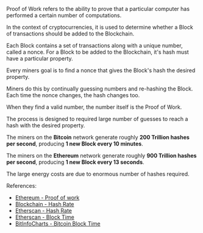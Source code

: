 Proof of Work refers to the ability to prove that a particular computer has
performed a certain number of computations.

In the context of cryptocurrencies, it is used to determine whether a Block of
transactions should be added to the Blockchain.

Each Block contains a set of transactions along with a unique number, called a nonce.
For a Block to be added to the Blockchain, it's hash must have a particular property.

Every miners goal is to find a nonce that gives the Block's hash the desired property.

Miners do this by continually guessing numbers and re-hashing the Block. Each time
the nonce changes, the hash changes too.

When they find a valid number, the number itself is the Proof of Work.

The process is designed to required large number of guesses to reach a hash
with the desired property.

The miners on the **Bitcoin** network generate roughly **200 Trillion hashes per second**,
producing **1 new Block every 10 minutes**.

The miners on the **Ethereum** network generate roughly **900 Trillion hashes per second**,
producing **1 new Block every 13 seconds**.

The large energy costs are due to enormous number of hashes required.

References:
-   [Ethereum - Proof of work](https://ethereum.org/en/developers/docs/consensus-mechanisms/pow/)
-   [Blockchain - Hash Rate](https://www.blockchain.com/charts/hash-rate)
-   [Etherscan - Hash Rate](https://etherscan.io/chart/hashrate)
-   [Etherscan - Block Time](https://etherscan.io/chart/blocktime)
-   [BitInfoCharts - Bitcoin Block Time](https://bitinfocharts.com/comparison/bitcoin-confirmationtime.html)
